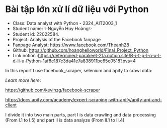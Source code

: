 # Bài tập lớn xử lí dữ liệu với Python
- Class: Data analyst with Python - 2324_AIT2003_1
- Student name: ✨Nguyễn Huy Hoàng✨
- Student id: 22022584.
- Project: Analysis of the Facebook fanpage
- Fanpage Analyst: https://www.facebook.com/Theanh28
- Github: https://github.com/hoanghelloworld/Final_Project_Python
- Link notion :https://determined-parakeet-21a.notion.site/B-i-t-p-l-n-x-l-d-li-u-Python-1af8c187c3da41e7a838911bc65e0518?pvs=4

In this report I use facebook_scraper, selenium and apify to crawl data:


 *Learn more here*:

https://github.com/kevinzg/facebook-scraper

https://docs.apify.com/academy/expert-scraping-with-apify/apify-api-and-client

I divide it into two main parts, part I is data crawling and data processing (From I.1 to I.5) and part II is data analyze (From II.1 to II.4)
